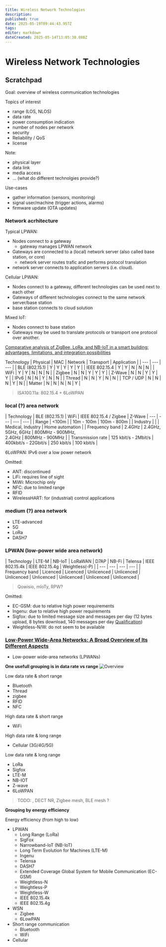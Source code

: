 ```yaml
---
title: Wireless Network Technologies
description: 
published: true
date: 2025-05-19T09:44:43.957Z
tags: 
editor: markdown
dateCreated: 2025-05-14T13:05:30.088Z
---
```


# Wireless Network Technologies


## Scratchpad

Goal: overview of wireless communication technologies

Topics of interest
* range (LOS, NLOS)
* data rate
* power consumption indication
* number of nodes per network
* security
* Reliability / QoS
* license

Note:
* physical layer
* data link
* media access
* ... (what do different technolgies provide?)

Use-cases
* gather information (sensors, monitoring)
* signal user/machine (trigger actions, alarms)
* firmware update (OTA updates)



### Network acrhitecture

Typical LPWAN:
* Nodes connect to a gateway
  * gateway manages LPWAN network
* Gateways are connected to a (local) network server (also called base station, or core)
  * network server routes trafic and performs protocol translation 
* network server connects to application servers (i.e. cloud).

Cellular LPWAN:
* Nodes connect to a gateway, different technologies can be used next to each other
* Gateways of different technologies connect to the same network server/base station
* base station connects to cloud solution

Mixed IoT:
* Nodes connect to base station
* Gateways may be used to translate protocols or transport one protocol over another.

[Comparative analysis of ZigBee, LoRa, and NB-IoT in a smart building: advantages, limitations, and integration possibilities](https://www.researchgate.net/publication/387423926_Comparative_analysis_of_ZigBee_LoRa_and_NB-IoT_in_a_smart_building_advantages_limitations_and_integration_possibilities)


Technology | Physical | MAC | Network | Transport | Application |
| --- | --- | --- |
| BLE (802.15.1) | Y | Y | Y | Y | Y |
| IEEE 802.15.4 | Y | Y | N | N | N |
| WiFi | Y | Y | N | N | N |
| Zigbee | N | N | Y | Y | Y |
| Z-Wave | N | N | Y | Y | Y |
| IPv6 | N | N | Y | N | N |
| Thread | N | N | Y | N | N |
| TCP / UDP | N | N | N | Y | N |
| Matter | N | N | N | N | Y |

> ISA100.11a: 802.15.4 + 6LoWPAN

### local (?) area network

| Technology | BLE (802.15.1) | WiFi | IEEE 802.15.4 / Zigbee | Z-Wave
| --- | --- | --- | --- |
| Range | <100m | | 10m - 100m | 100m - 800m |
| Industry | | | Medical, Industry | Home automation |
| Frequency band | 2.4GHz | 2.4GHz, 5GHz, 6GHz | 800MHz - 900MHz,<br>2.4GHz | 800MHz - 900MHz |
| Transmission rate | 125 kbit/s - 2Mbit/s | 400kbit/s - 22Gbit/s | 250 kbit/s | 100 kbit/s |

 6LoWPAN: IPv6 over a low power network



Omitted:
* ANT: discontinued
* LiFi: requires line of sight
* MiWi: Microchip only
* NFC: due to limited range
* RFID
* WirelessHART: for (industrial) control applications

### medium (?) area network

* LTE-advanced
* 5G
* LoRa
* DASH7

### LPWAN (low-power wide area network)

| Technology | LTE-M | NB-IoT | LoRaWAN | D7AP | NB-Fi | Telensa | IEEE 802.15.4k | IEEE 802.15.4g | Weightless(-P) | 
| --- | --- | --- | --- |
| Frequency band | Licenced | Licenced | Unlicenced | Unlicenced | Unlicenced | Unlicenced | Unlicenced | Unlicenced | Unlicenced |


> Qowisio, mIoTy, RPW?


Omitted:
* EC-GSM: due to relative high power requirements
* Ingenu: due to relative high power requirements
* Sigfox: due to limited message size and messages per day (12 bytes upload, 8 bytes download, 140 messages per day [Qualification](https://build.sigfox.com/study))
* Weightless-N/W: do not seem to be available

### [Low-Power Wide-Area Networks: A Broad Overview of Its Different Aspects](https://ieeexplore.ieee.org/abstract/document/9848798)
* Low-power wide-area networks (LPWANs)

**One usefull grouping is in data rate vs range**
![Overview](https://ieeexplore.ieee.org/mediastore/IEEE/content/media/6287639/9668973/9848798/cenke2-3196182-small.gif)

Low data rate & short range
* Bluetooth
* Thread
* zigbee
* RFID
* NFC

High data rate & short range
* WiFi

High data rate & long range
* Cellular (3G/4G/5G)

Low data rate & long range
* LoRa
* Sigfox
* LTE-M
* NB-IOT
* Z-wave
* 6LoWPAN

> TODO: , DECT NR, Zigbee mesh, BLE mesh ?

**Grouping by energy efficiency**

Energy efficiency (from high to low)
* LPWAN
  * Long Range (LoRa)
  * SigFox
  * Narrowband-IoT (NB-IoT)
  * Long Term Evolution for Machines (LTE-M)
  * Ingenu
  * Telensa
  * DASH7
  * Extended Coverage Global System for Mobile Communication (EC-GSM)
  * Weightless-N
  * Weightless-P
  * Weightless-W
  * IEEE 802.15.4k
  * IEEE 802.15.4g
* WSN
  * Zigbee
  * 6LowPAN
* Short range communication
  * Bluetooth
  * WiFi
* Cellular





